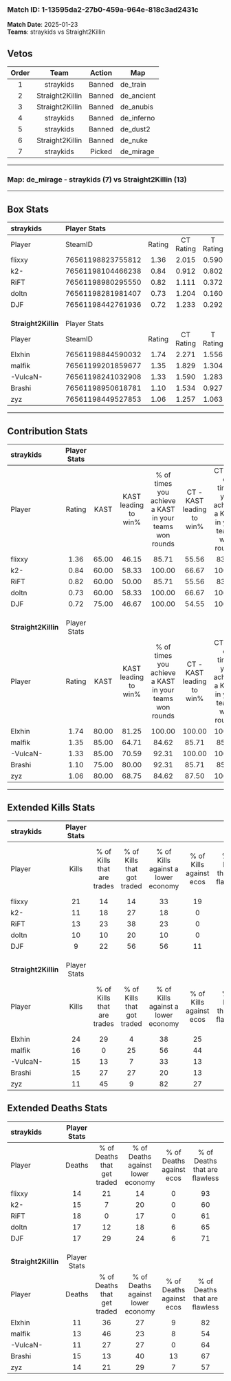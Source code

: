 ### Match ID: 1-13595da2-27b0-459a-964e-818c3ad2431c  
**Match Date**: 2025-01-23  
**Teams**: straykids vs Straight2Killin  

## Vetos  

| Order | Team | Action | Map |
| :---: | :--: | :----: | --- |
| 1 | straykids | Banned | de_train |
| 2 | Straight2Killin | Banned | de_ancient |
| 3 | Straight2Killin | Banned | de_anubis |
| 4 | straykids | Banned | de_inferno |
| 5 | straykids | Banned | de_dust2 |
| 6 | Straight2Killin | Banned | de_nuke |
| 7 | straykids | Picked | de_mirage |

---  

### **Map**: de_mirage - straykids (7) vs Straight2Killin (13)  
---  

## Box Stats  

| **straykids**       | Player Stats      |        |           |          |       |       |       |         |        |      |     |
| :- | :- | :-: | :-: | :-: | :-: | :-: | :-: | :-: | :-: | :-: | :-: |
| Player              | SteamID           | Rating | CT Rating | T Rating | KAST  |  ADR  | Kills | Assists | Deaths | K/D  | HS% |
| flixxy              | 76561198823755812 |  1.36  |   2.015   |  0.590   | 65.00 | 87.9  |  21   |    2    |   14   | 1.50 | 33  |
| k2-                 | 76561198104466238 |  0.84  |   0.912   |  0.802   | 60.00 | 73.2  |  11   |    6    |   15   | 0.73 | 63  |
| RiFT                | 76561198980295550 |  0.82  |   1.111   |  0.372   | 60.00 | 66.9  |  13   |    4    |   18   | 0.72 | 46  |
| doltn               | 76561198281981407 |  0.73  |   1.204   |  0.160   | 60.00 | 64.1  |  10   |   10    |   17   | 0.59 | 70  |
| DJF                 | 76561198442761936 |  0.72  |   1.233   |  0.292   | 75.00 | 47.6  |   9   |    5    |   17   | 0.53 | 44  |
|                     |                   |        |           |          |       |       |       |         |        |      |     |
|                     |                   |        |           |          |       |       |       |         |        |      |     |
|                     |                   |        |           |          |       |       |       |         |        |      |     |
| **Straight2Killin** | Player Stats      |        |           |          |       |       |       |         |        |      |     |
| Player              | SteamID           | Rating | CT Rating | T Rating | KAST  |  ADR  | Kills | Assists | Deaths | K/D  | HS% |
| Elxhin              | 76561198844590032 |  1.74  |   2.271   |  1.556   | 80.00 | 103.4 |  24   |    3    |   11   | 2.18 | 45  |
| malfik              | 76561199201859677 |  1.35  |   1.829   |  1.304   | 85.00 | 92.8  |  16   |    6    |   13   | 1.23 | 56  |
| -VulcaN-            | 76561198241032908 |  1.33  |   1.590   |  1.283   | 85.00 | 80.9  |  15   |    6    |   11   | 1.36 | 53  |
| Brashi              | 76561198950618781 |  1.10  |   1.534   |  0.927   | 75.00 | 68.9  |  15   |    5    |   15   | 1.00 | 40  |
| zyz                 | 76561198449527853 |  1.06  |   1.257   |  1.063   | 80.00 | 83.3  |  11   |    9    |   14   | 0.79 | 54  |
---  

## Contribution Stats  

| **straykids**       | Player Stats |       |                      |                                                        |                           |                                                             |                          |                                                            |
| :- | :-: | :-: | :-: | :-: | :-: | :-: | :-: | :-: |
| Player              |    Rating    | KAST  | KAST leading to win% | % of times you achieve a KAST in your teams won rounds | CT - KAST leading to win% | CT - % of times you achieve a KAST in your teams won rounds | T - KAST leading to win% | T - % of times you achieve a KAST in your teams won rounds |
| flixxy              |     1.36     | 65.00 |        46.15         |                         85.71                          |           55.56           |                            83.33                            |          25.00           |                           100.00                           |
| k2-                 |     0.84     | 60.00 |        58.33         |                         100.00                         |           66.67           |                           100.00                            |          33.33           |                           100.00                           |
| RiFT                |     0.82     | 60.00 |        50.00         |                         85.71                          |           55.56           |                            83.33                            |          33.33           |                           100.00                           |
| doltn               |     0.73     | 60.00 |        58.33         |                         100.00                         |           66.67           |                           100.00                            |          33.33           |                           100.00                           |
| DJF                 |     0.72     | 75.00 |        46.67         |                         100.00                         |           54.55           |                           100.00                            |          25.00           |                           100.00                           |
|                     |              |       |                      |                                                        |                           |                                                             |                          |                                                            |
|                     |              |       |                      |                                                        |                           |                                                             |                          |                                                            |
|                     |              |       |                      |                                                        |                           |                                                             |                          |                                                            |
| **Straight2Killin** | Player Stats |       |                      |                                                        |                           |                                                             |                          |                                                            |
| Player              |    Rating    | KAST  | KAST leading to win% | % of times you achieve a KAST in your teams won rounds | CT - KAST leading to win% | CT - % of times you achieve a KAST in your teams won rounds | T - KAST leading to win% | T - % of times you achieve a KAST in your teams won rounds |
| Elxhin              |     1.74     | 80.00 |        81.25         |                         100.00                         |          100.00           |                           100.00                            |          66.67           |                           100.00                           |
| malfik              |     1.35     | 85.00 |        64.71         |                         84.62                          |           85.71           |                            85.71                            |          50.00           |                           83.33                            |
| -VulcaN-            |     1.33     | 85.00 |        70.59         |                         92.31                          |          100.00           |                           100.00                            |          50.00           |                           83.33                            |
| Brashi              |     1.10     | 75.00 |        80.00         |                         92.31                          |           85.71           |                            85.71                            |          75.00           |                           100.00                           |
| zyz                 |     1.06     | 80.00 |        68.75         |                         84.62                          |           87.50           |                           100.00                            |          50.00           |                           66.67                            |
---  

## Extended Kills Stats  

| **straykids**       | Player Stats |                            |                            |                                    |                         |                              |                                 |                                       |                    |           |
| :- | :-: | :-: | :-: | :-: | :-: | :-: | :-: | :-: | :-: | :-: |
| Player              |    Kills     | % of Kills that are trades | % of Kills that got traded | % of Kills against a lower economy | % of Kills against ecos | % of Kills that are flawless | % of Kills that are close duels | % of Kills that are assisted by flash | Pistol Round Kills | AWP Kills |
| flixxy              |      21      |             14             |             14             |                 33                 |           19            |              71              |                5                |                  10                   |         8          |     3     |
| k2-                 |      11      |             18             |             27             |                 18                 |            0            |              64              |               27                |                   9                   |         0          |     3     |
| RiFT                |      13      |             23             |             38             |                 23                 |            0            |              54              |                8                |                   8                   |         1          |     0     |
| doltn               |      10      |             10             |             20             |                 10                 |            0            |              60              |               10                |                   0                   |         0          |     1     |
| DJF                 |      9       |             22             |             56             |                 56                 |           11            |              67              |                0                |                  11                   |         1          |     0     |
|                     |              |                            |                            |                                    |                         |                              |                                 |                                       |                    |           |
|                     |              |                            |                            |                                    |                         |                              |                                 |                                       |                    |           |
|                     |              |                            |                            |                                    |                         |                              |                                 |                                       |                    |           |
| **Straight2Killin** | Player Stats |                            |                            |                                    |                         |                              |                                 |                                       |                    |           |
| Player              |    Kills     | % of Kills that are trades | % of Kills that got traded | % of Kills against a lower economy | % of Kills against ecos | % of Kills that are flawless | % of Kills that are close duels | % of Kills that are assisted by flash | Pistol Round Kills | AWP Kills |
| Elxhin              |      24      |             29             |             4              |                 38                 |           25            |              71              |                0                |                   0                   |         0          |     1     |
| malfik              |      16      |             0              |             25             |                 56                 |           44            |              75              |               13                |                   6                   |         0          |     2     |
| -VulcaN-            |      15      |             13             |             7              |                 33                 |           13            |              60              |                0                |                   0                   |         3          |     2     |
| Brashi              |      15      |             27             |             27             |                 20                 |           13            |              67              |                7                |                   7                   |         0          |     1     |
| zyz                 |      11      |             45             |             9              |                 82                 |           27            |              73              |               18                |                   0                   |         0          |     1     |
## Extended Deaths Stats  

| **straykids**       | Player Stats |                             |                                   |                          |                               |                            |                           |               |
| :- | :-: | :-: | :-: | :-: | :-: | :-: | :-: | :-: |
| Player              |    Deaths    | % of Deaths that get traded | % of Deaths against lower economy | % of Deaths against ecos | % of Deaths that are flawless | % of Deaths that are close | % of Deaths while blinded | Deaths to AWP |
| flixxy              |      14      |             21              |                14                 |            0             |              93               |             0              |             7             |       0       |
| k2-                 |      15      |              7              |                20                 |            0             |              60               |             13             |             0             |       2       |
| RiFT                |      18      |              0              |                17                 |            0             |              61               |             6              |             0             |       0       |
| doltn               |      17      |             12              |                18                 |            6             |              65               |             12             |             0             |       0       |
| DJF                 |      17      |             29              |                24                 |            6             |              71               |             0              |             6             |       1       |
|                     |              |                             |                                   |                          |                               |                            |                           |               |
|                     |              |                             |                                   |                          |                               |                            |                           |               |
|                     |              |                             |                                   |                          |                               |                            |                           |               |
| **Straight2Killin** | Player Stats |                             |                                   |                          |                               |                            |                           |               |
| Player              |    Deaths    | % of Deaths that get traded | % of Deaths against lower economy | % of Deaths against ecos | % of Deaths that are flawless | % of Deaths that are close | % of Deaths while blinded | Deaths to AWP |
| Elxhin              |      11      |             36              |                27                 |            9             |              82               |             0              |             9             |       3       |
| malfik              |      13      |             46              |                23                 |            8             |              54               |             15             |             8             |       2       |
| -VulcaN-            |      11      |             27              |                27                 |            0             |              64               |             18             |             0             |       2       |
| Brashi              |      15      |             13              |                40                 |            13            |              67               |             0              |            13             |       2       |
| zyz                 |      14      |             21              |                29                 |            7             |              57               |             14             |             7             |       1       |

